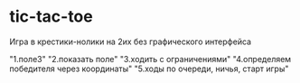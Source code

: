 # tic-tac-toe
Игра в крестики-нолики на 2их без графического интерфейса

"1.поле3"
"2.показать поле"
"3.ходить с ограничениями"
"4.определяем победителя через координаты"
"5.ходы по очереди, ничья, старт игры"
